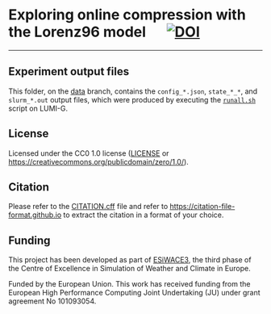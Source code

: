 # Exploring online compression with the Lorenz96 model &emsp; [![DOI]][doi-url]
- - - -

[DOI]: https://zenodo.org/badge/DOI/10.5281/zenodo.10207094.svg
[doi-url]: https://doi.org/10.5281/zenodo.10207094

## Experiment output files

This folder, on the [data](https://github.com/juntyr/lorenz96-compress/tree/data/output) branch, contains the `config_*.json`, `state_*_*`, and `slurm_*.out` output files, which were produced by executing the [`runall.sh`](../runall.sh) script on LUMI-G.

## License

Licensed under the CC0 1.0 license ([LICENSE](LICENSE) or https://creativecommons.org/publicdomain/zero/1.0/).

## Citation

Please refer to the [CITATION.cff](../CITATION.cff) file and refer to https://citation-file-format.github.io to extract the citation in a format of your choice.

## Funding

This project has been developed as part of [ESiWACE3](https://www.esiwace.eu), the third phase of the Centre of Excellence in Simulation of Weather and Climate in Europe.

Funded by the European Union. This work has received funding from the European High Performance Computing Joint Undertaking (JU) under grant agreement No 101093054.

